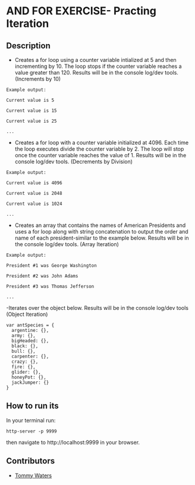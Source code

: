 # AND FOR EXERCISE- Practing Iteration

## Description
- Creates a for loop using a counter variable intialized at 5 and then incrementing by 10. The loop stops if the counter variable reaches a value greater than 120. Results will be in the console log/dev tools.(Increments by 10)
```
Example output:

Current value is 5

Current value is 15

Current value is 25

...

```
- Creates a for loop with a counter variable initialized at 4096. Each time the loop executes divide the counter variable by 2. The loop will stop once the counter variable reaches the value of 1. Results will be in the console log/dev tools. (Decrements by Division)
```
Example output:

Current value is 4096

Current value is 2048

Current value is 1024

...
```
- Creates an array that contains the names of American Presidents and uses a for loop along with string concatenation to output the order and name of each president-similar to the example below. Results will be in the console log/dev tools. (Array Iteration)
```
Example output:

President #1 was George Washington

President #2 was John Adams

President #3 was Thomas Jefferson

...
```
-Iterates over the object below. Results will be in the console log/dev tools (Object Iteration)
```
var antSpecies = {
  argentine: {},
  army: {},
  bigHeaded: {},
  black: {},
  bull: {},
  carpenter: {},
  crazy: {},
  fire: {},
  glider: {},
  honeyPot: {},
  jackJumper: {}
}

```

## How to run its
In your terminal run:
```
http-server -p 9999
```
then navigate to http://localhost:9999 in your browser.

## Contributors
- [Tommy Waters](https://github.com/Thomaswaters05)